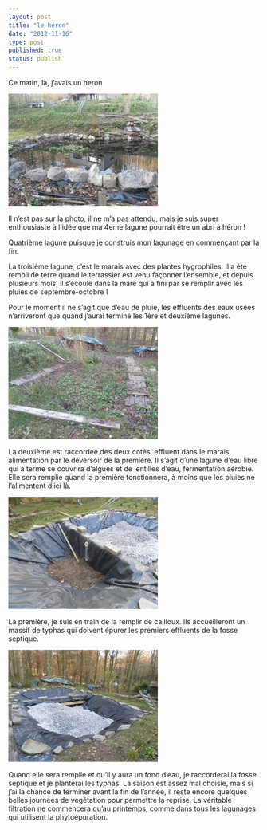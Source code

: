 ```yaml
---
layout: post
title: "le héron"
date: "2012-11-16"
type: post
published: true
status: publish
---
```


Ce matin, là, j’avais un heron

[![](/images/2012/11/SAM_2396-300x225.jpg "SAMSUNG DIGITAL CAMERA")](/images/2012/11/SAM_2396.jpg)

Il n’est pas sur la photo, il ne m’a pas attendu, mais je suis super enthousiaste à l’idée que ma 4eme lagune pourrait être un abri à héron !

Quatrième lagune puisque je construis mon lagunage en commençant par la fin.

La troisième lagune, c’est le marais avec des plantes hygrophiles. Il a été rempli de terre quand le terrassier est venu façonner l’ensemble, et depuis plusieurs mois, il s’écoule dans la mare qui a fini par se remplir avec les pluies de septembre-octobre !

Pour le moment il ne s’agit que d’eau de pluie, les effluents des eaux usées n’arriveront que quand j’aurai terminé les 1ère et deuxième lagunes.

[![](/images/2012/11/SAM_2392-300x225.jpg "SAMSUNG DIGITAL CAMERA")](/images/2012/11/SAM_2392.jpg)

La deuxième est raccordée des deux cotés, effluent dans le marais, alimentation par le déversoir de la première. Il s’agit d’une lagune d’eau libre qui à terme se couvrira d’algues et de lentilles d’eau, fermentation aérobie. Elle sera remplie quand la première fonctionnera, à moins que les pluies ne l’alimentent d’ici là.

[![](/images/2012/11/SAM_2388-300x225.jpg "SAMSUNG DIGITAL CAMERA")](/images/2012/11/SAM_2388.jpg)

La première, je suis en train de la remplir de cailloux. Ils accueilleront un massif de typhas qui doivent épurer les premiers effluents de la fosse septique.

[![](/images/2012/11/SAM_2385-300x225.jpg "SAMSUNG DIGITAL CAMERA")](/images/2012/11/SAM_2385.jpg)

Quand elle sera remplie et qu’il y aura un fond d’eau, je raccorderai la fosse septique et je planterai les typhas. La saison est assez mal choisie, mais si j’ai la chance de terminer avant la fin de l’année, il reste encore quelques belles journées de végétation pour permettre la reprise. La véritable filtration ne commencera qu’au printemps, comme dans tous les lagunages qui utilisent la phytoépuration.
